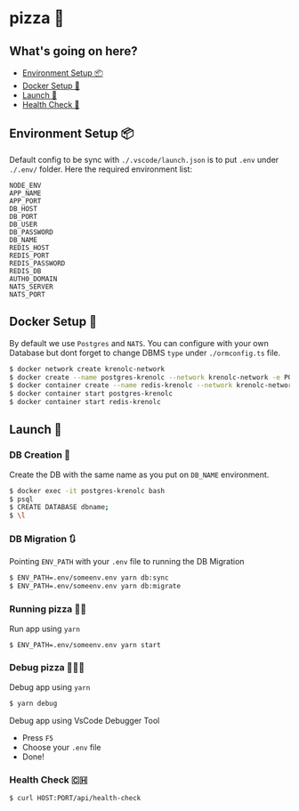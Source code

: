 # pizza 🍕

## What's going on here?
- [Environment Setup 📦](#Environtment-Setup)
- [Docker Setup 🐳](#Docker-Setup)
- [Launch 🚀](#Launch)
- [Health Check 🏥](#Health-Check)

## Environment Setup 📦
Default config to be sync with `./.vscode/launch.json` is to put `.env` under `./.env/` folder. Here the required environment list:

```
NODE_ENV
APP_NAME
APP_PORT
DB_HOST
DB_PORT
DB_USER
DB_PASSWORD
DB_NAME
REDIS_HOST
REDIS_PORT
REDIS_PASSWORD
REDIS_DB
AUTH0_DOMAIN
NATS_SERVER
NATS_PORT
```

## Docker Setup 🐳
By default we use `Postgres` and `NATS`. You can configure with your own Database but dont forget to change DBMS `type` under `./ormconfig.ts` file.

```bash
$ docker network create krenolc-network
$ docker create --name postgres-krenolc --network krenolc-network -e POSTGRES_USER=root -e POSTGRES_PASSWORD=password -p 5432:5432 postgres:9.6.22-alpine
$ docker container create --name redis-krenolc --network krenolc-network -p 6379:6379 redis:6.2.3-alpine
$ docker container start postgres-krenolc
$ docker container start redis-krenolc
```

## Launch 🚀
### DB Creation 💾

Create the DB with the same name as you put on `DB_NAME` environment.

```bash
$ docker exec -it postgres-krenolc bash
$ psql
$ CREATE DATABASE dbname;
$ \l
```
### DB Migration 🔃

Pointing `ENV_PATH` with your `.env` file to running the DB Migration
```bash
$ ENV_PATH=.env/someenv.env yarn db:sync
$ ENV_PATH=.env/someenv.env yarn db:migrate
```

### Running pizza 🏃🍕

Run app using `yarn`

```bash
$ ENV_PATH=.env/someenv.env yarn start
```

### Debug pizza 🕵️‍♂️🍕

Debug app using `yarn`

```bash
$ yarn debug
```

Debug app using VsCode Debugger Tool

- Press `F5`
- Choose your `.env` file
- Done!

### Health Check 🇨🇭

```bash
$ curl HOST:PORT/api/health-check
```

